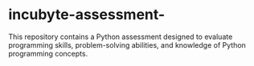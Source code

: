 # incubyte-assessment-
This repository contains a Python assessment designed to evaluate programming skills, problem-solving abilities, and knowledge of Python programming concepts.
